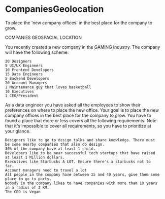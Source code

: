 # CompaniesGeolocation
To place the 'new company offices' in the best place for the company to grow.


COMPANIES GEOSPACIAL LOCATION

You recently created a new company in the GAMING industry. The company will have the following scheme:

    20 Designers
    5 UI/UX Engineers
    10 Frontend Developers
    15 Data Engineers
    5 Backend Developers
    20 Account Managers
    1 Maintenance guy that loves basketball
    10 Executives
    1 CEO/President

As a data engineer you have asked all the employees to show their preferences on where to place the new office. Your goal is to place the new company offices in the best place for the company to grow. You have to found a place that more or less covers all the following requirements. Note that it's impossible to cover all requirements, so you have to prioritize at your glance.

    Designers like to go to design talks and share knowledge. There must be some nearby companies that also do design.
    30% of the company have at least 1 child.
    Developers like to be near successful tech startups that have raised at least 1 Million dollars.
    Executives like Starbucks A LOT. Ensure there's a starbucks not to far.
    Account managers need to travel a lot
    All people in the company have between 25 and 40 years, give them some place to go to party.
    Nobody in the company likes to have companies with more than 10 years in a radius of 2 KM.
    The CEO is Vegan
